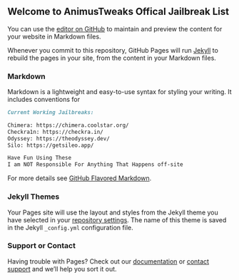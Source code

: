## Welcome to AnimusTweaks Offical Jailbreak List

You can use the [editor on GitHub](https://github.com/animus-tweaks/animus-tweaks.github.io/edit/main/index.md) to maintain and preview the content for your website in Markdown files.

Whenever you commit to this repository, GitHub Pages will run [Jekyll](https://jekyllrb.com/) to rebuild the pages in your site, from the content in your Markdown files.

### Markdown

Markdown is a lightweight and easy-to-use syntax for styling your writing. It includes conventions for

```markdown
Current Working Jailbreaks:

Chimera: https://chimera.coolstar.org/
Checkra1n: https://checkra.in/
Odyssey: https://theodyssey.dev/
Silo: https://getsileo.app/

Have Fun Using These
I am NOT Responsible For Anything That Happens off-site
```

For more details see [GitHub Flavored Markdown](https://guides.github.com/features/mastering-markdown/).

### Jekyll Themes

Your Pages site will use the layout and styles from the Jekyll theme you have selected in your [repository settings](https://github.com/animus-tweaks/animus-tweaks.github.io/settings). The name of this theme is saved in the Jekyll `_config.yml` configuration file.

### Support or Contact

Having trouble with Pages? Check out our [documentation](https://docs.github.com/categories/github-pages-basics/) or [contact support](https://support.github.com/contact) and we’ll help you sort it out.
